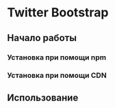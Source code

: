 # Twitter Bootstrap
## Начало работы
### Установка при помощи npm
### Установка при помощи CDN
## Использование
